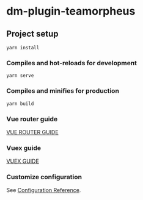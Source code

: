 # dm-plugin-teamorpheus

## Project setup
```
yarn install
```

### Compiles and hot-reloads for development
```
yarn serve
```

### Compiles and minifies for production
```
yarn build
```

### Vue router guide
[VUE ROUTER GUIDE](https://router.vuejs.org/guide/#html)

### Vuex guide
[VUEX GUIDE](https://vuex.vuejs.org/guide/#the-simplest-store)

### Customize configuration
See [Configuration Reference](https://cli.vuejs.org/config/).
